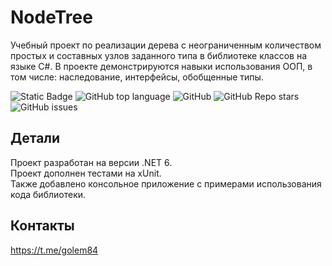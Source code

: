 # NodeTree  
Учебный проект по реализации дерева с неограниченным количеством простых и составных узлов заданного типа в библиотеке классов на языке C#.
В проекте демонстрируются навыки использования ООП, в том числе: наследование, интерфейсы, обобщенные типы.
<!--Блок информации о репозитории в бейджах-->
![Static Badge](https://img.shields.io/badge/golem84-NodeTree-NodeTree)
![GitHub top language](https://img.shields.io/github/languages/top/golem84/NodeTree)
![GitHub](https://img.shields.io/github/license/golem84/NodeTree)
![GitHub Repo stars](https://img.shields.io/github/stars/golem84/NodeTree)
![GitHub issues](https://img.shields.io/github/issues/golem84/NodeTree)

## Детали
Проект разработан на версии .NET 6.  
Проект дополнен тестами на xUnit.  
Также добавлено консольное приложение с примерами использования кода библиотеки.

## Контакты
https://t.me/golem84
